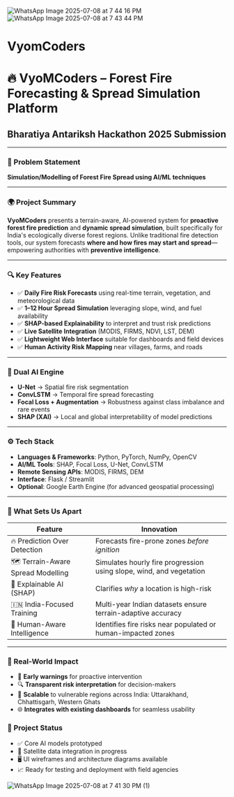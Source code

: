 ![WhatsApp Image 2025-07-08 at 7 44 16 PM](https://github.com/user-attachments/assets/a2fef425-fd33-4a5e-aab0-061c73713bbd)
![WhatsApp Image 2025-07-08 at 7 43 44 PM](https://github.com/user-attachments/assets/9375f241-4607-4307-8d23-08987e91045c)

# VyomCoders
# 🔥 VyoMCoders – Forest Fire Forecasting & Spread Simulation Platform  
## Bharatiya Antariksh Hackathon 2025 Submission

---

### 🧩 Problem Statement  
**Simulation/Modelling of Forest Fire Spread using AI/ML techniques**

---

### 🌍 Project Summary  
**VyoMCoders** presents a terrain-aware, AI-powered system for **proactive forest fire prediction** and **dynamic spread simulation**, built specifically for India's ecologically diverse forest regions. Unlike traditional fire detection tools, our system forecasts **where and how fires may start and spread**—empowering authorities with **preventive intelligence**.

---

### 🔍 Key Features  
- ✅ **Daily Fire Risk Forecasts** using real-time terrain, vegetation, and meteorological data  
- ✅ **1–12 Hour Spread Simulation** leveraging slope, wind, and fuel availability  
- ✅ **SHAP-based Explainability** to interpret and trust risk predictions  
- ✅ **Live Satellite Integration** (MODIS, FIRMS, NDVI, LST, DEM)  
- ✅ **Lightweight Web Interface** suitable for dashboards and field devices  
- ✅ **Human Activity Risk Mapping** near villages, farms, and roads

---

### 🤖 Dual AI Engine  
- **U-Net** → Spatial fire risk segmentation  
- **ConvLSTM** → Temporal fire spread forecasting  
- **Focal Loss + Augmentation** → Robustness against class imbalance and rare events  
- **SHAP (XAI)** → Local and global interpretability of model predictions

---

### ⚙️ Tech Stack  
- **Languages & Frameworks**: Python, PyTorch, NumPy, OpenCV  
- **AI/ML Tools**: SHAP, Focal Loss, U-Net, ConvLSTM  
- **Remote Sensing APIs**: MODIS, FIRMS, DEM  
- **Interface**: Flask / Streamlit  
- **Optional**: Google Earth Engine (for advanced geospatial processing)

---

### 🌄 What Sets Us Apart  
| Feature | Innovation |
|--------|------------|
| 🔥 Prediction Over Detection | Forecasts fire-prone zones *before ignition* |
| 🗺️ Terrain-Aware Spread Modelling | Simulates hourly fire progression using slope, wind, and vegetation |
| 🧠 Explainable AI (SHAP) | Clarifies *why* a location is high-risk |
| 🇮🇳 India-Focused Training | Multi-year Indian datasets ensure terrain-adaptive accuracy |
| 🧭 Human-Aware Intelligence | Identifies fire risks near populated or human-impacted zones |

---

### 🧪 Real-World Impact  
- 🔔 **Early warnings** for proactive intervention  
- 🔍 **Transparent risk interpretation** for decision-makers  
- 🔄 **Scalable** to vulnerable regions across India: Uttarakhand, Chhattisgarh, Western Ghats  
- 🌐 **Integrates with existing dashboards** for seamless usability


### 📌 Project Status  
- ✅ Core AI models prototyped  
- 🔄 Satellite data integration in progress  
- 🖥️ UI wireframes and architecture diagrams available  
- 📈 Ready for testing and deployment with field agencies

![WhatsApp Image 2025-07-08 at 7 41 30 PM (1)](https://github.com/user-attachments/assets/b91b8898-6cb0-4462-96b1-91a0e7d804ec)

